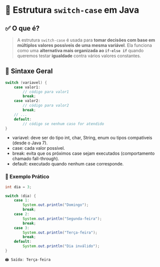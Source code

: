# 🔄 Estrutura `switch-case` em Java

## ✅ O que é?

> A estrutura `switch-case` é usada para **tomar decisões com base em múltiplos valores possíveis de uma mesma variável**. Ela funciona como uma **alternativa mais organizada ao `if-else if`** quando queremos testar **igualdade** contra vários valores constantes.


## 🧠 Sintaxe Geral

```java
switch (variavel) {
    case valor1:
        // código para valor1
        break;
    case valor2:
        // código para valor2
        break;
    // ...
    default:
        // código se nenhum caso for atendido
}
```
- variavel: deve ser do tipo int, char, String, enum ou tipos compatíveis (desde o Java 7).
- case: cada valor possível.
- break: evita que os próximos case sejam executados (comportamento chamado fall-through).
- default: executado quando nenhum case corresponde.

### 📌 Exemplo Prático
```java
int dia = 3;

switch (dia) {
    case 1:
        System.out.println("Domingo");
        break;
    case 2:
        System.out.println("Segunda-feira");
        break;
    case 3:
        System.out.println("Terça-feira");
        break;
    default:
        System.out.println("Dia inválido");
}

🖨️ Saída: Terça-feira
```